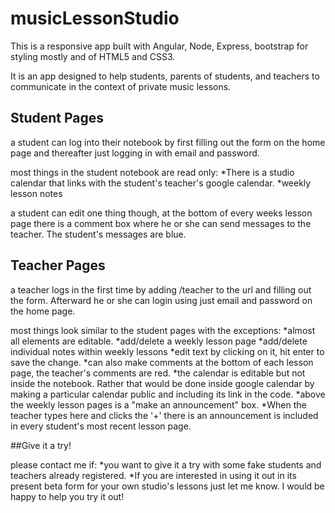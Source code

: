 # musicLessonStudio

This is a responsive app built with Angular, Node, Express, bootstrap for styling mostly and of HTML5 and CSS3.

It is an app designed to help students, parents of students, and teachers to communicate in the context of private music lessons.

## Student Pages
a student can log into their notebook by first filling out the form on the home page and thereafter just logging in with email and password.

most things in the student notebook are read only:
  *There is a studio calendar that links with the student's teacher's google calendar.
  *weekly lesson notes
  
a student can edit one thing though, at the bottom of every weeks lesson page there is a comment box where he or she can send messages to the teacher. The student's messages are blue.

## Teacher Pages
a teacher logs in the first time by adding /teacher to the url and filling out the form. Afterward he or she can login using just email and password on the home page.

most things look similar to the student pages with the exceptions:
  *almost all elements are editable.
  *add/delete a weekly lesson page
  *add/delete individual notes within weekly lessons
  *edit text by clicking on it, hit enter to save the change.
  *can also make comments at the bottom of each lesson page, the teacher's comments are red.
  *the calendar is editable but not inside the notebook. Rather that would be done inside google calendar by making a particular calendar public and including its link in the code.
  *above the weekly lesson pages is a "make an announcement" box.
    *When the teacher types here and clicks the '+' there is an announcement is included in every student's most recent lesson      page.
    
##Give it a try!

please contact me if:
  *you want to give it a try with some fake students and teachers already registered.
  *If you are interested in using it out in its present beta form for your own studio's lessons just let me know. I would be happy to help you try it out!
